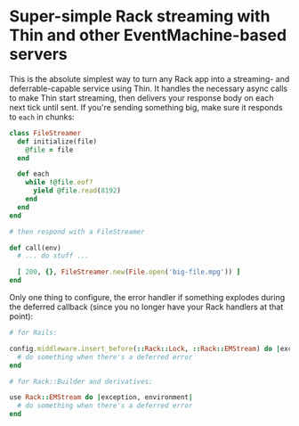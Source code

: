 # Super-simple Rack streaming with Thin and other EventMachine-based servers

This is the absolute simplest way to turn any Rack app into a streaming- and deferrable-capable service using Thin.
It handles the necessary async calls to make Thin start streaming, then delivers your
response body on each next tick until sent. If you're sending something big, make sure it responds to `each`
in chunks:

``` ruby
class FileStreamer
  def initialize(file)
    @file = file
  end

  def each
    while !@file.eof?
      yield @file.read(8192)
    end
  end
end

# then respond with a FileStreamer

def call(env)
  # ... do stuff ...

  [ 200, {}, FileStreamer.new(File.open('big-file.mpg')) ]
end
```

Only one thing to configure, the error handler if something explodes during the deferred
callback (since you no longer have your Rack handlers at that point):

``` ruby
# for Rails:

config.middleware.insert_before(::Rack::Lock, ::Rack::EMStream) do |exception, environment|
  # do something when there's a deferred error
end

# for Rack::Builder and derivatives:

use Rack::EMStream do |exception, environment|
  # do something when there's a deferred error
end
```

